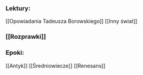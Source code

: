 
### Lektury:
[[Opowiadania Tadeusza Borowskiego]]
[[Inny świat]]

### [[Rozprawki]]


### Epoki:
[[Antyk]]
[[Średniowiecze]]
[[Renesans]]